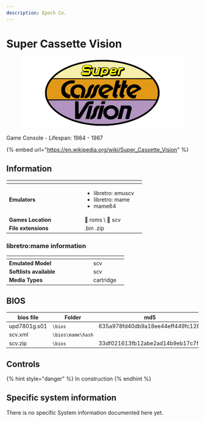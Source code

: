 ```yaml
---
description: Epoch Co.
---
```


# Super Cassette Vision

<div align="left">

<figure><img src="https://raw.githubusercontent.com/fabricecaruso/es-theme-carbon/52ff37c9e265587d006945a2ba695b5a962b3a3d/art/logos/scv.svg" alt=""><figcaption></figcaption></figure>

</div>

Game Console - Lifespan: 1984 - 1987

{% embed url="https://en.wikipedia.org/wiki/Super_Cassette_Vision" %}

## Information

<table data-header-hidden><thead><tr><th width="184"></th><th></th><th data-hidden></th></tr></thead><tbody><tr><td><strong>Emulators</strong></td><td><ul><li>libretro: emuscv</li><li>libretro: mame</li><li>mame64</li></ul></td><td></td></tr><tr><td><strong>Games Location</strong></td><td><span data-gb-custom-inline data-tag="emoji" data-code="1f4c1">📁</span> roms \ <span data-gb-custom-inline data-tag="emoji" data-code="1f4c2">📂</span> scv</td><td></td></tr><tr><td><strong>File extensions</strong></td><td>.bin .zip</td><td></td></tr></tbody></table>

### libretro:mame information

<table data-header-hidden><thead><tr><th width="207"></th><th></th><th data-hidden></th></tr></thead><tbody><tr><td><strong>Emulated Model</strong></td><td>scv</td><td></td></tr><tr><td><strong>Softlists available</strong></td><td>scv</td><td></td></tr><tr><td><strong>Media Types</strong></td><td>cartridge</td><td></td></tr></tbody></table>

## BIOS

<table><thead><tr><th width="209.55555555555557">bios file</th><th width="189">Folder</th><th>md5</th></tr></thead><tbody><tr><td>upd7801g.s01</td><td><code>\bios</code></td><td>635a978fd40db9a18ee44eff449fc126</td></tr><tr><td>scv.xml</td><td><code>\bios\mame\hash</code></td><td></td></tr><tr><td>scv.zip</td><td><code>\bios</code></td><td>33df021613fb12abe2ad14b9eb17c7fe</td></tr></tbody></table>

## Controls

{% hint style="danger" %}
In construction
{% endhint %}

## Specific system information

There is no specific System information documented here yet.

